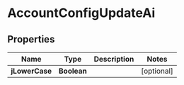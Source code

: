

# AccountConfigUpdateAi


## Properties

| Name | Type | Description | Notes |
|------------ | ------------- | ------------- | -------------|
|**jLowerCase** | **Boolean** |  |  [optional] |



